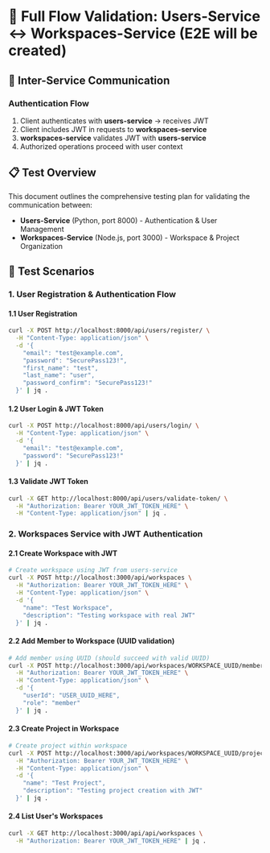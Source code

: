 # 🧪 Full Flow Validation: Users-Service ↔ Workspaces-Service (E2E will be created)

## 🔗 Inter-Service Communication

### Authentication Flow

1. Client authenticates with **users-service** → receives JWT
2. Client includes JWT in requests to **workspaces-service**
3. **workspaces-service** validates JWT with **users-service**
4. Authorized operations proceed with user context

## 📋 Test Overview

This document outlines the comprehensive testing plan for validating the communication between:

- **Users-Service** (Python, port 8000) - Authentication & User Management
- **Workspaces-Service** (Node.js, port 3000) - Workspace & Project Organization

## 🎯 Test Scenarios

### 1. User Registration & Authentication Flow

#### 1.1 User Registration

```bash
curl -X POST http://localhost:8000/api/users/register/ \
  -H "Content-Type: application/json" \
  -d '{
    "email": "test@example.com",
    "password": "SecurePass123!",
    "first_name": "test",
    "last_name": "user",
    "password_confirm": "SecurePass123!"
  }' | jq .
```

#### 1.2 User Login & JWT Token

```bash
curl -X POST http://localhost:8000/api/users/login/ \
  -H "Content-Type: application/json" \
  -d '{
    "email": "test@example.com",
    "password": "SecurePass123!"
  }' | jq .
```

#### 1.3 Validate JWT Token

```bash
curl -X GET http://localhost:8000/api/users/validate-token/ \
  -H "Authorization: Bearer YOUR_JWT_TOKEN_HERE" \
  -H "Content-Type: application/json" | jq .

```

### 2. Workspaces Service with JWT Authentication

#### 2.1 Create Workspace with JWT

```bash
# Create workspace using JWT from users-service
curl -X POST http://localhost:3000/api/workspaces \
  -H "Authorization: Bearer YOUR_JWT_TOKEN_HERE" \
  -H "Content-Type: application/json" \
  -d '{
    "name": "Test Workspace",
    "description": "Testing workspace with real JWT"
  }' | jq .
```

#### 2.2 Add Member to Workspace (UUID validation)

```bash
# Add member using UUID (should succeed with valid UUID)
curl -X POST http://localhost:3000/api/workspaces/WORKSPACE_UUID/members \
  -H "Authorization: Bearer YOUR_JWT_TOKEN_HERE" \
  -H "Content-Type: application/json" \
  -d '{
    "userId": "USER_UUID_HERE",
    "role": "member"
  }' | jq .
```

#### 2.3 Create Project in Workspace

```bash
# Create project within workspace
curl -X POST http://localhost:3000/api/workspaces/WORKSPACE_UUID/projects \
  -H "Authorization: Bearer YOUR_JWT_TOKEN_HERE" \
  -H "Content-Type: application/json" \
  -d '{
    "name": "Test Project",
    "description": "Testing project creation with JWT"
  }' | jq .
```

#### 2.4 List User's Workspaces

```bash
curl -X GET http://localhost:3000/api/api/workspaces \
  -H "Authorization: Bearer YOUR_JWT_TOKEN_HERE" | jq .
```
